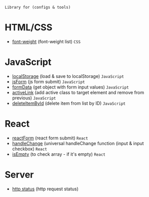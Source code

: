 `Library for (configs & tools)`

# HTML/CSS
 - [font-weight](https://github.com/Inpulsgor/library/blob/master/font-weight/README.md) (font-weight list) `CSS`
# JavaScript
 - [localStorage](https://github.com/Inpulsgor/library/tree/master/localStorage) (load & save to localStorage) `JavaScript`
 - [jsForm](https://github.com/Inpulsgor/library/tree/master/jsForm) (js form submit) `JavaScript`
 - [formData](https://github.com/Inpulsgor/library/tree/master/formData) (get object with form input values) `JavaScript`
 - [activeLink](https://github.com/Inpulsgor/library/tree/master/activeLink) (add active class to target element and remove from previous) `JavaScript`
 - [deleteItemById](https://github.com/Inpulsgor/library/tree/master/deleteItemById) (delete item from list by ID) `JavaScript`
# React
 - [reactForm](https://github.com/Inpulsgor/library/tree/master/reactForm) (react form submit) `React`
 - [handleChange](https://github.com/Inpulsgor/library/tree/master/handleChange) (universal handleChange function (input & input checkbox) `React`
 - [isEmpty](https://github.com/Inpulsgor/library/tree/master/isEmpty) (to check array - if it's empty) `React`
# Server
 - [http status](https://github.com/Inpulsgor/library/tree/master/http-status) (http request status)

